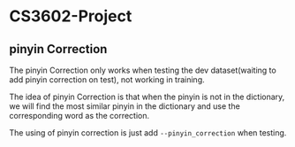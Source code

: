 # CS3602-Project

## pinyin Correction
The pinyin Correction only works when testing the dev dataset(waiting to add pinyin correction on test), not working in training.

The idea of pinyin Correction is that when the pinyin is not in the dictionary, we will find the most similar pinyin in the dictionary and use the corresponding word as the correction.

The using of pinyin correction is just add `--pinyin_correction` when testing.
